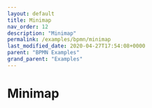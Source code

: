 ```yaml
---
layout: default
title: Minimap
nav_order: 12
description: "Minimap"
permalink: /examples/bpmn/minimap
last_modified_date: 2020-04-27T17:54:08+0000
parent: "BPMN Examples"
grand_parent: "Examples"
---
```


# Minimap
